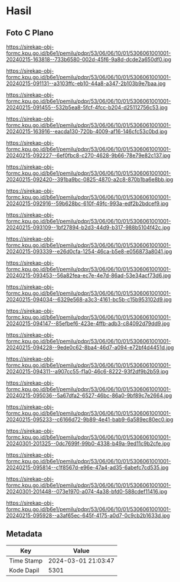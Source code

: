 # Hasil

## Foto C Plano

https://sirekap-obj-formc.kpu.go.id/b6e1/pemilu/pdpr/53/06/06/10/01/5306061001001-20240215-163818--733b6580-002d-45f6-9a8d-dcde2a650df0.jpg

https://sirekap-obj-formc.kpu.go.id/b6e1/pemilu/pdpr/53/06/06/10/01/5306061001001-20240215-091131--a3103ffc-eb10-44a8-a347-2b103b9e7baa.jpg

https://sirekap-obj-formc.kpu.go.id/b6e1/pemilu/pdpr/53/06/06/10/01/5306061001001-20240215-091455--532b5ea8-5fcf-4fcc-b204-d25112756c53.jpg

https://sirekap-obj-formc.kpu.go.id/b6e1/pemilu/pdpr/53/06/06/10/01/5306061001001-20240215-163916--eacda130-720b-4009-af16-146cfc53c0bd.jpg

https://sirekap-obj-formc.kpu.go.id/b6e1/pemilu/pdpr/53/06/06/10/01/5306061001001-20240215-092227--6ef0fbc8-c270-4628-9b66-78e79e82c137.jpg

https://sirekap-obj-formc.kpu.go.id/b6e1/pemilu/pdpr/53/06/06/10/01/5306061001001-20240215-092420--391ba9bc-0825-4870-a2c8-870b1ba6e8bb.jpg

https://sirekap-obj-formc.kpu.go.id/b6e1/pemilu/pdpr/53/06/06/10/01/5306061001001-20240215-092916--59b628bc-610f-49fc-993a-edf2b2bdcef9.jpg

https://sirekap-obj-formc.kpu.go.id/b6e1/pemilu/pdpr/53/06/06/10/01/5306061001001-20240215-093109--1bf27894-b2d3-44d9-b317-988b5104f42c.jpg

https://sirekap-obj-formc.kpu.go.id/b6e1/pemilu/pdpr/53/06/06/10/01/5306061001001-20240215-093339--e26d0cfa-1254-46ca-b5e8-e056873a8041.jpg

https://sirekap-obj-formc.kpu.go.id/b6e1/pemilu/pdpr/53/06/06/10/01/5306061001001-20240215-093453--56a82fea-ec7e-4e7d-86ad-53e34acf73d6.jpg

https://sirekap-obj-formc.kpu.go.id/b6e1/pemilu/pdpr/53/06/06/10/01/5306061001001-20240215-094034--6329e568-a3c3-4161-bc5b-c15b953102d9.jpg

https://sirekap-obj-formc.kpu.go.id/b6e1/pemilu/pdpr/53/06/06/10/01/5306061001001-20240215-094147--85efbef6-423e-4ffb-adb3-c84092d79dd9.jpg

https://sirekap-obj-formc.kpu.go.id/b6e1/pemilu/pdpr/53/06/06/10/01/5306061001001-20240215-094228--9ede0c62-8ba4-46d7-a094-e72bf4d4451d.jpg

https://sirekap-obj-formc.kpu.go.id/b6e1/pemilu/pdpr/53/06/06/10/01/5306061001001-20240215-094311--a907cc55-f1a0-46c6-8222-93f2df9b2b59.jpg

https://sirekap-obj-formc.kpu.go.id/b6e1/pemilu/pdpr/53/06/06/10/01/5306061001001-20240215-095036--5a67dfa2-6527-46bc-86a0-9bf89c7e2664.jpg

https://sirekap-obj-formc.kpu.go.id/b6e1/pemilu/pdpr/53/06/06/10/01/5306061001001-20240215-095233--c6166d72-9b89-4e41-bab9-6a589ec80ec0.jpg

https://sirekap-obj-formc.kpu.go.id/b6e1/pemilu/pdpr/53/06/06/10/01/5306061001001-20240301-201325--0dc7699f-99b0-4338-b49a-9ed11c9b2cfe.jpg

https://sirekap-obj-formc.kpu.go.id/b6e1/pemilu/pdpr/53/06/06/10/01/5306061001001-20240215-095814--c1f8567d-e96e-47a4-ad35-6abefc7cd535.jpg

https://sirekap-obj-formc.kpu.go.id/b6e1/pemilu/pdpr/53/06/06/10/01/5306061001001-20240301-201448--073e1970-a074-4a38-bfd0-588cdef11416.jpg

https://sirekap-obj-formc.kpu.go.id/b6e1/pemilu/pdpr/53/06/06/10/01/5306061001001-20240215-095928--a3af65ec-645f-4175-a0d7-0c9cb2b1633d.jpg


## Metadata

| Key        | Value               |
| ---------- | ------------------- |
| Time Stamp | 2024-03-01 21:03:47 |
| Kode Dapil | 5301                |



